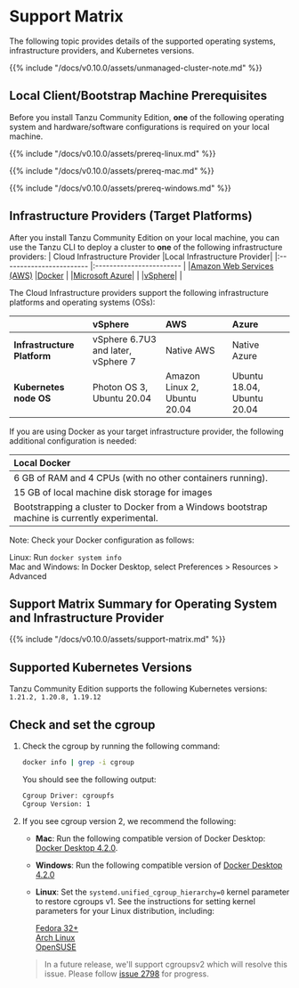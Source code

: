 # Support Matrix

The following topic provides details of the supported operating systems, infrastructure providers, and Kubernetes versions.

{{% include "/docs/v0.10.0/assets/unmanaged-cluster-note.md" %}}

## Local Client/Bootstrap Machine Prerequisites

Before you install Tanzu Community Edition, **one** of the following operating system and
hardware/software configurations is required on your local machine.

{{% include "/docs/v0.10.0/assets/prereq-linux.md" %}}

{{% include "/docs/v0.10.0/assets/prereq-mac.md" %}}

{{% include "/docs/v0.10.0/assets/prereq-windows.md" %}}

## Infrastructure Providers (Target Platforms)

After you install Tanzu Community Edition on your local machine, you can use the Tanzu CLI to deploy a cluster to **one** of the following infrastructure providers:
| Cloud Infrastructure Provider    |Local Infrastructure Provider|
|:------------------------ |:------------------------ |
|[Amazon Web Services (AWS)](https://github.com/kubernetes-sigs/cluster-api-provider-aws) |[Docker](https://github.com/kubernetes-sigs/cluster-api/tree/main/test/infrastructure/docker) |
|[Microsoft Azure](https://github.com/kubernetes-sigs/cluster-api-provider-azure)| |
|[vSphere](https://github.com/kubernetes-sigs/cluster-api-provider-vsphere/)| |

The Cloud Infrastructure providers support the following infrastructure platforms and operating systems (OSs):

| |**vSphere** | **AWS** | **Azure** |
|:------------------------ |:------------------------ |:------------------------ |:------------------------
|**Infrastructure Platform**|vSphere 6.7U3 and later, vSphere 7| Native AWS |Native Azure  |
|**Kubernetes node OS**|Photon OS 3, Ubuntu 20.04|Amazon Linux 2, Ubuntu 20.04 |Ubuntu 18.04, Ubuntu 20.04 |

If you are using Docker as your target infrastructure provider, the following additional configuration is needed:

|**Local Docker**|
|:------------------------|
|6 GB of RAM and 4 CPUs (with no other containers running).|
|15 GB of local machine disk storage for images |
|Bootstrapping a cluster to Docker from a Windows bootstrap machine is currently experimental.|

Note: Check your Docker configuration as follows:  

Linux: Run `docker system info`  
Mac and Windows: In Docker Desktop, select Preferences > Resources > Advanced

## Support Matrix Summary for Operating System and Infrastructure Provider

{{% include "/docs/v0.10.0/assets/support-matrix.md" %}}

## Supported Kubernetes Versions

Tanzu Community Edition supports the following Kubernetes versions: `1.21.2, 1.20.8, 1.19.12`

## Check and set the cgroup

1. Check the cgroup by running the following command:

    ```sh
    docker info | grep -i cgroup
    ```

    You should see the following output:

    ```sh
    Cgroup Driver: cgroupfs
    Cgroup Version: 1
    ```

1. If you see cgroup version 2,  we recommend the following:
   * **Mac**: Run the following compatible version of
   Docker Desktop: [Docker Desktop
   4.2.0](https://docs.docker.com/desktop/mac/release-notes/#docker-desktop-420).
   * **Windows**: Run the following compatible version of [Docker Desktop
   4.2.0](https://docs.docker.com/desktop/windows/release-notes/#docker-desktop-420)
   * **Linux**: Set the `systemd.unified_cgroup_hierarchy=0` kernel parameter to restore cgroups v1. See the instructions for setting kernel parameters for your Linux distribution, including:

        [Fedora 32+](https://fedoramagazine.org/docker-and-fedora-32/)  
        [Arch Linux](https://wiki.archlinux.org/title/Kernel_parameters)  
        [OpenSUSE](https://doc.opensuse.org/documentation/leap/reference/html/book-reference/cha-grub2.html)

    > In a future release, we'll support cgroupsv2 which will resolve this issue.
    > Please follow [issue
    > 2798](https://github.com/vmware-tanzu/community-edition/issues/2798) for
    > progress.

